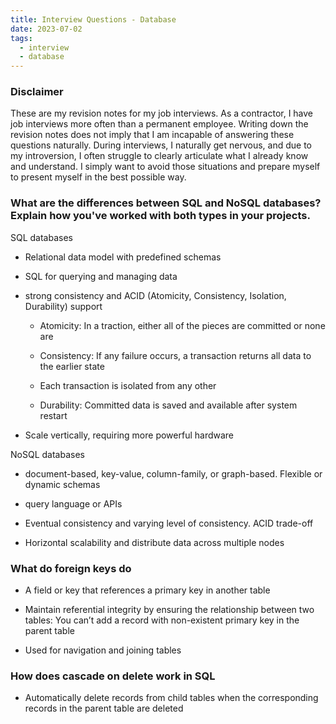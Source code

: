 ```yaml
---
title: Interview Questions - Database
date: 2023-07-02
tags:
  - interview
  - database
---
```


### Disclaimer

These are my revision notes for my job interviews. As a contractor, I have job interviews more often than a permanent employee. Writing down the revision notes does not imply that I am incapable of answering these questions naturally. During interviews, I naturally get nervous, and due to my introversion, I often struggle to clearly articulate what I already know and understand. I simply want to avoid those situations and prepare myself to present myself in the best possible way.

### What are the differences between SQL and NoSQL databases? Explain how you've worked with both types in your projects.

SQL databases

- Relational data model with predefined schemas

- SQL for querying and managing data

- strong consistency and ACID (Atomicity, Consistency, Isolation, Durability) support

	- Atomicity: In a traction, either all of the pieces are committed or none are

	- Consistency: If any failure occurs, a transaction returns all data to the earlier state

	- Each transaction is isolated from any other

	- Durability: Committed data is saved and available after system restart

- Scale vertically, requiring more powerful hardware

NoSQL databases

- document-based, key-value, column-family, or graph-based. Flexible or dynamic schemas

- query language or APIs

- Eventual consistency and varying level of consistency. ACID trade-off

- Horizontal scalability and distribute data across multiple nodes

### What do foreign keys do

- A field or key that references a primary key in another table

- Maintain referential integrity by ensuring the relationship between two tables: You can’t add a record with non-existent primary key in the parent table

- Used for navigation and joining tables

### How does cascade on delete work in SQL

- Automatically delete records from child tables when the corresponding records in the parent table are deleted

